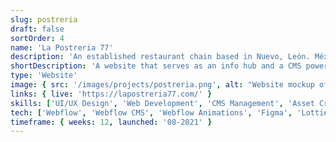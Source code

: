 ```yaml
---
slug: postreria
draft: false
sortOrder: 4
name: 'La Postreria 77'
description: 'An established restaurant chain based in Nuevo, León. México. Known for it’s unmatched quality cakes and desserts. The website features static pages that display different information in a unique way and a dynamic web menu conected to a CMS to manage different menu variants for branches and products.'
shortDescription: 'A website that serves as an info hub and a CMS powered QR menu.'
type: 'Website'
image: { src: '/images/projects/postreria.png', alt: "Website mockup of Postreria's home page" }
links: { live: 'https://lapostreria77.com/' }
skills: ['UI/UX Design', 'Web Development', 'CMS Management', 'Asset Creation', 'SEO']
tech: ['Webflow', 'Webflow CMS', 'Webflow Animations', 'Figma', 'Lottie', 'Photoshop']
timeframe: { weeks: 12, launched: '08-2021' }
---
```

